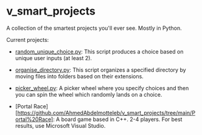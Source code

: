 # v_smart_projects
A collection of the smartest projects you'll ever see. Mostly in Python.

Current projects:

- [random_unique_choice.py](random_unique_choice.py): This script produces a choice based on unique user inputs (at least 2).

- [organise_directory.py](organise_directory.py): This script organizes a specified directory by moving files into folders based on their extensions.

- [picker_wheel.py](picker_wheel.py): A picker wheel where you specify choices and then you can spin the wheel which randomly lands on a choice.

- [Portal Race] [https://github.com/AhmedAbdelmotteleb/v_smart_projects/tree/main/Portal%20Race]: A board game based in C++. 2-4 players. For best results, use Microsoft Visual Studio. 

